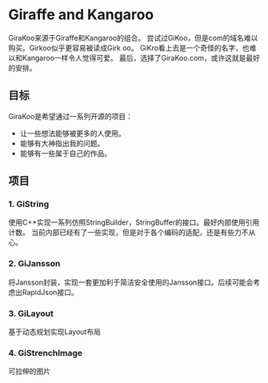 # Giraffe and Kangaroo

GiraKoo来源于Giraffe和Kangaroo的组合。
尝试过GiKoo，但是com的域名难以购买。Girkoo似乎更容易被读成Girk oo。
GiKro看上去是一个奇怪的名字，也难以和Kangaroo一样令人觉得可爱。
最后，选择了GiraKoo.com，或许这就是最好的安排。

## 目标

GiraKoo是希望通过一系列开源的项目：

- 让一些想法能够被更多的人使用。
- 能够有大神指出我的问题。
- 能够有一些属于自己的作品。

## 项目

### 1. GiString

使用C++实现一系列仿照StringBuilder，StringBuffer的接口。最好内部使用引用计数。
当前内部已经有了一些实现，但是对于各个编码的适配，还是有些力不从心。

### 2. GiJansson

将Jansson封装，实现一套更加利于简洁安全使用的Jansson接口。后续可能会考虑出RapidJson接口。

### 3. GiLayout

基于动态规划实现Layout布局

### 4. GiStrenchImage

可拉伸的图片